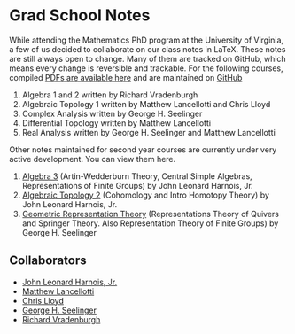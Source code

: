 # Grad School Notes

While attending the Mathematics PhD program at the University of Virginia, a few of us decided to collaborate on our class notes in LaTeX. These notes are still always open to change. Many of them are tracked on GitHub, which means every change is reversible and trackable. For the following courses, compiled [PDFs are available here](https://github.com/ghseeli/grad-school-notes/releases/latest) and are maintained on [GitHub](https://github.com/ghseeli/grad-school-notes)

1. Algebra 1 and 2 written by Richard Vradenburgh
1. Algebraic Topology 1 written by Matthew Lancellotti and Chris Lloyd
1. Complex Analysis written by George H. Seelinger
1. Differential Topology written by Matthew Lancellotti
1. Real Analysis written by George H. Seelinger and Matthew Lancellotti

Other notes maintained for second year courses are currently under very active development. You can view them here.

1. [Algebra 3](https://www.overleaf.com/read/qnjgrnfrzpsg) (Artin-Wedderburn Theory, Central Simple Algebras, Representations of Finite Groups) by John Leonard Harnois, Jr.
1. [Algebraic Topology 2](https://www.overleaf.com/read/ndxspztkpjhb) (Cohomology and Intro Homotopy Theory) by John Leonard Harnois, Jr.
1. [Geometric Representation Theory](https://ghseeli.github.io/grad-school-writings/class-notes) (Representations Theory of Quivers and Springer Theory. Also Representation Theory of Finite Groups) by George H. Seelinger

## Collaborators
* [John Leonard Harnois, Jr.](https://math.virginia.edu/people/jlh6fp/)
* [Matthew Lancellotti](http://matthewlancellotti.com/)
* [Chris Lloyd](https://math.virginia.edu/people/cjl8zf/)
* [George H. Seelinger](http://ghseeli.github.io)
* [Richard Vradenburgh](https://www.math.uga.edu/directory/people/richard-vradenburgh)

